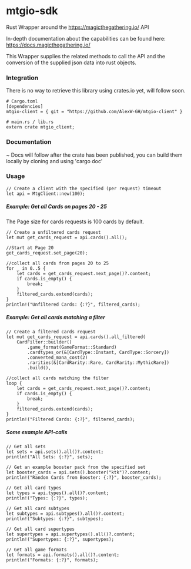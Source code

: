 # mtgio-sdk
Rust Wrapper around the https://magicthegathering.io/ API

In-depth documentation about the capabilities can be found here: https://docs.magicthegathering.io/

This Wrapper supplies the related methods to call the API and the conversion of the supplied json data into rust objects.

### Integration
There is no way to retrieve this library using crates.io yet, will follow soon. 
```
# Cargo.toml
[dependencies]
mtgio-client = { git = "https://github.com/AlexW-GH/mtgio-client" }
```

```
# main.rs / lib.rs
extern crate mtgio_client;
```

### Documentation

~ Docs will follow after the crate has been published, you can build them locally by cloning and using 'cargo doc'

### Usage

```
// Create a client with the specified (per request) timeout 
let api = MtgClient::new(100);
```

##### Example: Get all Cards on pages 20 - 25
The Page size for cards requests is 100 cards by default.

```
// Create a unfiltered cards request
let mut get_cards_request = api.cards().all();

//Start at Page 20
get_cards_request.set_page(20);

//collect all cards from pages 20 to 25
for _ in 0..5 {
    let cards = get_cards_request.next_page()?.content;
    if cards.is_empty() {
        break;
    }
    filtered_cards.extend(cards);
}
println!("Unfiltered Cards: {:?}", filtered_cards);
```

##### Example: Get all cards matching a filter

```
// Create a filtered cards request
let mut get_cards_request = api.cards().all_filtered(
    CardFilter::builder()
        .game_format(GameFormat::Standard)
        .cardtypes_or(&[CardType::Instant, CardType::Sorcery])
        .converted_mana_cost(2)
        .rarities(&[CardRarity::Rare, CardRarity::MythicRare])
        .build(),
        
//collect all cards matching the filter
loop {
    let cards = get_cards_request.next_page()?.content;
    if cards.is_empty() {
        break;
    }
    filtered_cards.extend(cards);
}
println!("Filtered Cards: {:?}", filtered_cards);
```

##### Some example API-calls

```
// Get all sets
let sets = api.sets().all()?.content;
println!("All Sets: {:?}", sets);

// Get an example booster pack from the specified set
let booster_cards = api.sets().booster("ktk")?.content;
println!("Random Cards from Booster: {:?}", booster_cards);

// Get all card types
let types = api.types().all()?.content;
println!("Types: {:?}", types);

// Get all card subtypes
let subtypes = api.subtypes().all()?.content;
println!("Subtypes: {:?}", subtypes);

// Get all card supertypes
let supertypes = api.supertypes().all()?.content;
println!("Supertypes: {:?}", supertypes);

// Get all game formats
let formats = api.formats().all()?.content;
println!("Formats: {:?}", formats);
```
